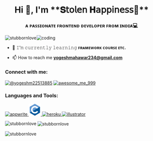 <h1 align="center">Hi 👋, I'm **𝐒𝗍𝗈𝗅𝖾𝗇 𝐇𝖺𝗉𝗉𝗂𝗇𝖾𝗌𝗌💚**</h1>
<h3 align="center">ᴀ ᴘᴀꜱꜱɪᴏɴᴀᴛᴇ ꜰʀᴏɴᴛᴇɴᴅ ᴅᴇᴠᴇʟᴏᴘᴇʀ ꜰʀᴏᴍ ɪɴᴅɪᴀ💻</h3>
<img align="right" alt="coding" width="400" src="https://user

<p align="left"> <img src="https://komarev.com/ghpvc/?username=stubbornlove&label=Profile%20views&color=0e75b6&style=flat" alt="stubbornlove" /> </p>

- 🌱 𝙸'𝚖 𝚌𝚞𝚛𝚛𝚎𝚗𝚝𝚕𝚢 𝚕𝚎𝚊𝚛𝚗𝚒𝚗𝚐 **ꜰʀᴀᴍᴇᴡᴏʀᴋ ᴄᴏᴜʀꜱᴇ ᴇᴛᴄ.**

- 📫 How to reach me **yogeshmahawar234@gmail.com**

<h3 align="left">Connect with me:</h3>
<p align="left">
<a href="https://twitter.com/@yogeshm22513885" target="blank"><img align="center" src="https://raw.githubusercontent.com/rahuldkjain/github-profile-readme-generator/master/src/images/icons/Social/twitter.svg" alt="@yogeshm22513885" height="30" width="40" /></a>
<a href="https://instagram.com/Know_Your_worth_Darling" target="blank"><img align="center" src="https://raw.githubusercontent.com/rahuldkjain/github-profile-readme-generator/master/src/images/icons/Social/instagram.svg" alt="awesome_me_999" height="30" width="40" /></a>
</p>

<h3 align="left">Languages and Tools:</h3>
<p align="left"> <a href="https://appwrite.io" target="_blank" rel="noreferrer"> <img src="https://www.vectorlogo.zone/logos/appwriteio/appwriteio-icon.svg" alt="appwrite" width="40" height="40"/> </a> <a href="https://www.cprogramming.com/" target="_blank" rel="noreferrer"> <img src="https://raw.githubusercontent.com/devicons/devicon/master/icons/c/c-original.svg" alt="c" width="40" height="40"/> </a> <a href="https://heroku.com" target="_blank" rel="noreferrer"> <img src="https://www.vectorlogo.zone/logos/heroku/heroku-icon.svg" alt="heroku" width="40" height="40"/> </a> <a href="https://www.adobe.com/in/products/illustrator.html" target="_blank" rel="noreferrer"> <img src="https://www.vectorlogo.zone/logos/adobe_illustrator/adobe_illustrator-icon.svg" alt="illustrator" width="40" height="40"/> </a> </p>

<p><img align="left" src="https://github-readme-stats.vercel.app/api/top-langs?username=stubbornlove&show_icons=true&locale=en&layout=compact" alt="stubbornlove" /></p>

<p>&nbsp;<img align="center" src="https://github-readme-stats.vercel.app/api?username=stubbornlove&show_icons=true&locale=en" alt="stubbornlove" /></p>

<p><img align="center" src="https://github-readme-streak-stats.herokuapp.com/?user=stubbornlove&" alt="stubbornlove" /></p>
